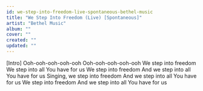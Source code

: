 ```yaml
---
id: we-step-into-freedom-live-spontaneous-bethel-music
title: "We Step Into Freedom (Live) [Spontaneous]"
artist: "Bethel Music"
album: ""
cover: ""
created: ""
updated: ""
---
```


[Intro]
Ooh-ooh-ooh-ooh-ooh
Ooh-ooh-ooh-ooh-ooh
We step into freedom
We step into all You have for us
We step into freedom
And we step into all You have for us
Singing, we step into freedom
And we step into all You have for us
We step into freedom
And we step into all You have for us